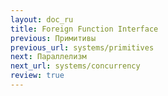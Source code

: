 ```yaml
---
layout: doc_ru
title: Foreign Function Interface
previous: Примитивы
previous_url: systems/primitives
next: Параллелизм
next_url: systems/concurrency
review: true
---
```

